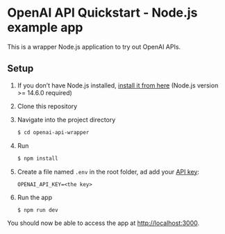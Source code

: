 # OpenAI API Quickstart - Node.js example app

This is a wrapper Node.js application to try out OpenAI APIs.

## Setup

1. If you don’t have Node.js installed, [install it from here](https://nodejs.org/en/) (Node.js version >= 14.6.0 required)

2. Clone this repository

3. Navigate into the project directory

   ```bash
   $ cd openai-api-wrapper
   ```

4. Run

   ```bash
   $ npm install
   ```

5. Create a file named `.env` in the root folder, ad add your [API key](https://platform.openai.com/account/api-keys):
   ```
   OPENAI_API_KEY=<the key>
   ```

6. Run the app

   ```bash
   $ npm run dev
   ```

You should now be able to access the app at [http://localhost:3000](http://localhost:3000).
